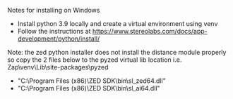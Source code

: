 Notes for installing on Windows

* Install python 3.9 locally and create a virtual environment using venv
* Follow the instructions at https://www.stereolabs.com/docs/app-development/python/install/

Note: the zed python installer does not install the distance module properly so copy the 2 files below to the pyzed
virtual lib location i.e. Zap\venv\Lib\site-packages\pyzed
* "C:\Program Files (x86)\ZED SDK\bin\sl_zed64.dll"
* "C:\Program Files (x86)\ZED SDK\bin\sl_ai64.dll"

